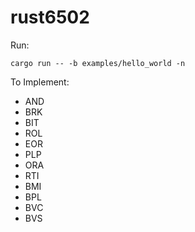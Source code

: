 # rust6502

Run:

```shell
cargo run -- -b examples/hello_world -n
```

To Implement:

- AND
- BRK
- BIT
- ROL
- EOR
- PLP
- ORA
- RTI
- BMI
- BPL
- BVC
- BVS
